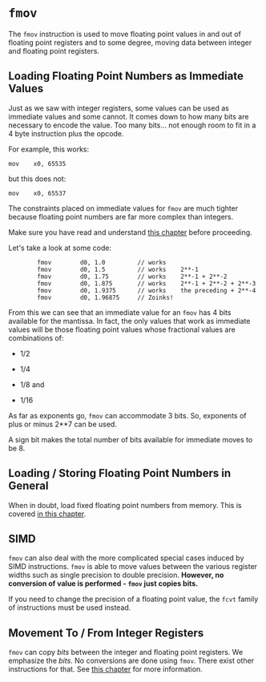 # `fmov`

The `fmov` instruction is used to move floating point values in and out
of floating point registers and to some degree, moving data between
integer and floating point registers.

## Loading Floating Point Numbers as Immediate Values

Just as we saw with integer registers, some values can be used as
immediate values and some cannot. It comes down to how many bits are
necessary to encode the value. Too many bits... not enough room to fit
in a 4 byte instruction plus the opcode.

For example, this works:

`mov    x0, 65535`

but this does not:

`mov    x0, 65537`

The constraints placed on immediate values for `fmov` are much tighter
because floating point numbers are far more complex than integers.

Make sure you have read and understand [this chapter](./what.md) before
proceeding.

Let's take a look at some code:

```text
        fmov        d0, 1.0         // works
        fmov        d0, 1.5         // works    2**-1
        fmov        d0, 1.75        // works    2**-1 + 2**-2
        fmov        d0, 1.875       // works    2**-1 + 2**-2 + 2**-3
        fmov        d0, 1.9375      // works    the preceding + 2**-4
        fmov        d0, 1.96875     // Zoinks!
```

From this we can see that an immediate value for an `fmov` has
4 bits available for the mantissa. In fact, the only values that work
as immediate values will be those floating point values whose fractional
values are combinations of:

* 1/2

* 1/4

* 1/8 and

* 1/16

As far as exponents go, `fmov` can accommodate 3 bits. So, exponents of
plus or minus 2**7 can be used.

A sign bit makes the total number of bits available for immediate moves
to be 8.

## Loading / Storing Floating Point Numbers in General

When in doubt, load fixed floating point numbers from memory. This is
covered [in this chapter](./literals.md).

## SIMD

`fmov` can also deal with the more complicated special cases induced by
SIMD instructions. `fmov` is able to move values between the various
register widths such as single precision to double precision. **However,
no conversion of value is performed - `fmov` just copies bits.**

If you need to change the precision of a floating point value, the
`fcvt` family of instructions must be used instead.

## Movement To / From Integer Registers

`fmov` can copy *bits* between the integer and floating point registers.
We emphasize the *bits*. No conversions are done using `fmov`. There
exist other instructions for that. See [this chapter](./rounding.md) for
more information.
